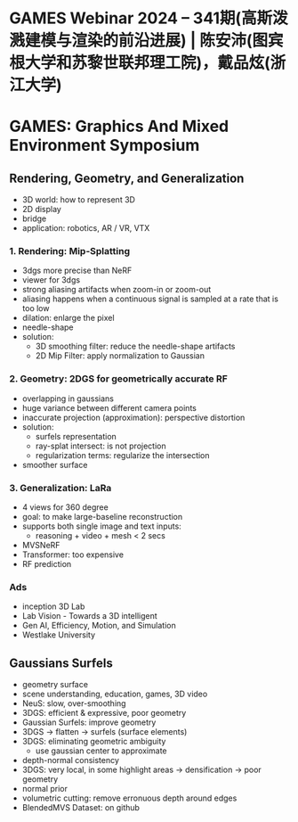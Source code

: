 # GAMES Webinar 2024 – 341期(高斯泼溅建模与渲染的前沿进展) | 陈安沛(图宾根大学和苏黎世联邦理工院)，戴品炫(浙江大学)
# GAMES: Graphics And Mixed Environment Symposium
## Rendering, Geometry, and Generalization
- 3D world: how to represent 3D
- 2D display
- bridge
- application: robotics, AR / VR, VTX
### 1. Rendering: Mip-Splatting
- 3dgs more precise than NeRF
- viewer for 3dgs
- strong aliasing artifacts when zoom-in or zoom-out
- aliasing happens when a continuous signal is sampled at a rate that is too low
- dilation: enlarge the pixel
- needle-shape
- solution: 
    - 3D smoothing filter: reduce the needle-shape artifacts
    - 2D Mip Filter: apply normalization to Gaussian
### 2. Geometry: 2DGS for geometrically accurate RF
- overlapping in gaussians
- huge variance between different camera points
- inaccurate projection (approximation): perspective distortion
- solution:
    - surfels representation
    - ray-splat intersect: is not projection
    - regularization terms: regularize the intersection
- smoother surface
### 3. Generalization: LaRa
- 4 views for 360 degree
- goal: to make large-baseline reconstruction
- supports both single image and text inputs:
    - reasoning + video + mesh < 2 secs
- MVSNeRF
- Transformer: too expensive
- RF prediction
### Ads
- inception 3D Lab
- Lab Vision - Towards a 3D intelligent
- Gen AI, Efficiency, Motion, and Simulation
- Westlake University
## Gaussians Surfels
- geometry surface
- scene understanding, education, games, 3D video
- NeuS: slow, over-smoothing
- 3DGS: efficient & expressive, poor geometry
- Gaussian Surfels: improve geometry
- 3DGS -> flatten -> surfels (surface elements)
- 3DGS: eliminating geometric ambiguity
    - use gaussian center to approximate
- depth-normal consistency
- 3DGS: very local, in some highlight areas -> densification -> poor geometry
- normal prior
- volumetric cutting: remove erronuous depth around edges
- BlendedMVS Dataset: on github

